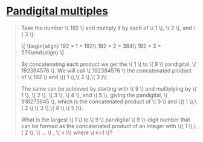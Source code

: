# [Pandigital multiples](https://projecteuler.net/problem=38)

> Take the number \\( 192 \\) and multiply it by each of \\( 1 \\), \\( 2 \\), and \\( 3 \\):
> 
> \\[
> \begin{align}
> 192 × 1 = 192\\\\
> 192 × 2 = 384\\\\
> 192 × 3 = 576\end{align}
> \\]
> 
> By concatenating each product we get the \\( 1 \\) to \\( 9 \\) pandigital, \\( 192384576 \\). We will call \\( 192384576 \\) the concatenated product of \\( 192 \\) and \\(( 1 \\),\\( 2 \\),\\( 3 )\\)
> 
> The same can be achieved by starting with \\( 9 \\) and multiplying by \\( 1 \\), \\( 2 \\), \\( 3 \\), \\( 4 \\), and \\( 5 \\), giving the pandigital, \\( 918273645 \\), which is the concatenated product of \\( 9 \\) and \\(( 1 \\),\\( 2 \\),\\( 3 \\),\\( 4 \\),\\( 5 )\\).
> 
> What is the largest \\( 1 \\) to \\( 9 \\) pandigital \\( 9 \\)-digit number that can be formed as the concatenated product of an integer with \\(( 1 \\),\\( 2 \\), \\( ... \\) , \\( n )\\) where \\( n>1 \\)?
